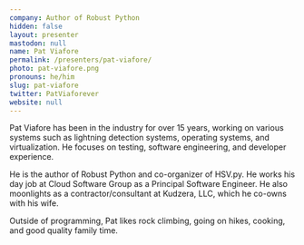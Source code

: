 ```yaml
---
company: Author of Robust Python
hidden: false
layout: presenter
mastodon: null
name: Pat Viafore
permalink: /presenters/pat-viafore/
photo: pat-viafore.png
pronouns: he/him
slug: pat-viafore
twitter: PatViaforever
website: null
---
```


Pat Viafore has been in the industry for over 15 years, working on various systems such as lightning detection systems, operating systems, and virtualization.  He focuses on testing, software engineering, and developer experience.

He is the author of Robust Python and co-organizer of HSV.py. He works his day job at Cloud Software Group as a Principal Software Engineer. He also moonlights as a contractor/consultant at Kudzera, LLC, which he co-owns with his wife.

Outside of programming, Pat likes rock climbing, going on hikes, cooking, and good quality family time.
